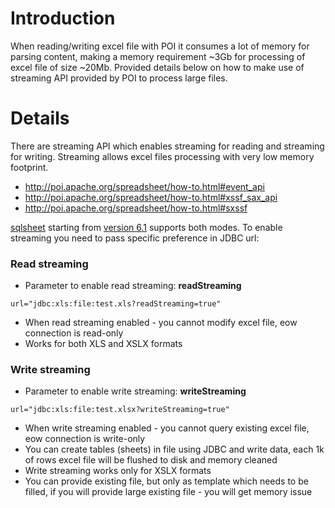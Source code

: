 # Introduction #

When reading/writing excel file with POI it consumes a lot of memory for parsing content, making a memory requirement ~3Gb for processing of excel file of size ~20Mb. Provided details below on how to make use of streaming API provided by POI to process large files.

# Details #

There are streaming API which enables streaming for reading and streaming for writing. Streaming allows excel files processing with very low memory footprint.
  * http://poi.apache.org/spreadsheet/how-to.html#event_api
  * http://poi.apache.org/spreadsheet/how-to.html#xssf_sax_api
  * http://poi.apache.org/spreadsheet/how-to.html#sxssf

[sqlsheet](http://code.google.com/p/sqlsheet) starting from [version 6.1](http://sqlsheet.googlecode.com/svn/maven2/com/google/code/sqlsheet/) supports both modes. To enable streaming you need to pass specific preference in JDBC url:

### Read streaming ###
  * Parameter to enable read streaming: **readStreaming**
```
url="jdbc:xls:file:test.xls?readStreaming=true"
```
  * When read streaming enabled - you cannot modify excel file, eow connection is read-only
  * Works for both XLS and XSLX formats

### Write streaming ###
  * Parameter to enable write streaming: **writeStreaming**
```
url="jdbc:xls:file:test.xlsx?writeStreaming=true"
```
  * When write streaming enabled - you cannot query existing excel file, eow connection is write-only
  * You can create tables (sheets) in file using JDBC and write data, each 1k of rows excel file will be flushed to disk and memory cleaned
  * Write streaming works only for XSLX formats
  * You can provide existing file, but only as template which needs to be filled, if you will provide large existing file - you will get memory issue